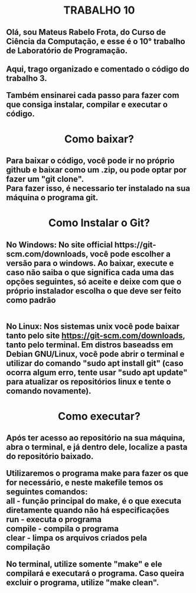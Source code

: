 <h1 align="center"> TRABALHO 10 </h1>

<h2>Olá, sou Mateus Rabelo Frota, do Curso de Ciência da Computação, e esse é o 10° trabalho de Laboratório de Programação.<br><br>
Aqui, trago organizado e comentado o código do trabalho 3.<br>

Também ensinarei cada passo para fazer com que consiga instalar, compilar e executar o código.</h2>

<h1 align="center"> Como baixar? </h1>

<h2>Para baixar o código, você pode ir no próprio github e baixar como um .zip, ou pode optar por fazer um "git clone".<br>
Para fazer isso, é necessario ter instalado na sua máquina o programa git.</h2>

<h1 align="center"> Como Instalar o Git? </h1>

<h2> No Windows: No site official https://git-scm.com/downloads, você pode escolher a versão para o windows. Ao baixar, execute e caso não saiba o que significa cada uma das opções seguintes, só aceite e deixe com que o próprio instalador escolha o que deve ser feito como padrão<br><br>

No Linux: Nos sistemas unix você pode baixar tanto pelo site https://git-scm.com/downloads, tanto pelo terminal. Em distros baseadss em Debian GNU/Linux, você pode abrir o terminal e utilizar do comando "sudo apt install git" (caso ocorra algum erro, tente usar "sudo apt update" para atualizar os repositórios linux e tente o comando novamente).</h2>

<h1 align="center"> Como executar? </h1>

<h2> Após ter acesso ao repositório na sua máquina, abra o terminal, e já dentro dele, localize a pasta do repositório baixado.


Utilizaremos o programa make para fazer os que for necessário, e neste makefile temos os seguintes comandos:<br>
    all - função principal do make, é o que executa diretamente quando não há especificações <br>
    run - executa o programa<br>
    compile - compila o programa<br>
    clear - limpa os arquivos criados pela compilação<br>

No terminal, utilize somente "make" e ele compilará e executará o programa. Caso queira excluir o programa, utilize "make clean".</h2>

